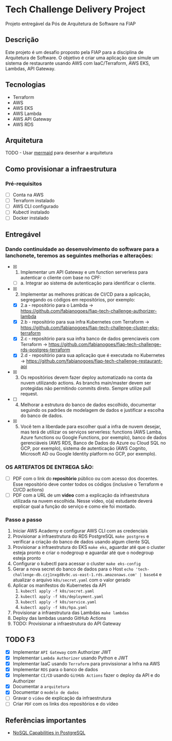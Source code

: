 # Tech Challenge Delivery Project
Projeto entregável da Pós de Arquitetura de Software na FIAP

## Descrição
Este projeto é um desafio proposto pela FIAP para a disciplina de Arquitetura de Software. O objetivo é criar uma aplicação que simule um sistema de restaurante usando AWS com IaaC/Terraform, AWS EKS, Lambdas, API Gateway.

## Tecnologias
- Terraform
- AWS
- AWS EKS
- AWS Lambda
- AWS API Gateway
- AWS RDS

## Arquitetura
TODO - Usar [mermaid](https://mermaid.js.org/intro/) para desenhar a arquitetura

## Como provisionar a infraestrutura

### Pré-requisitos
- [ ] Conta na AWS
- [ ] Terraform instalado
- [ ] AWS CLI configurado
- [ ] Kubectl instalado
- [ ] Docker instalado

## Entregável

### Dando continuidade ao desenvolvimento do software para a lanchonete, teremos as seguintes melhorias e alterações:

- [x] 1. Implementar um API Gateway e um function serverless para autenticar o cliente com base no CPF:
    - [ ] a. Integrar ao sistema de autenticação para identificar o cliente.
- [x] 2. Implementar as melhores práticas de CI/CD para a aplicação, segregando os códigos em repositórios, por exemplo:
    - [x] 2.a - repositório para o Lambda -> https://github.com/fabianogoes/fiap-tech-challenge-authorizer-lambda
    - [x] 2.b - repositório para sua infra Kubernetes com Terraform -> https://github.com/fabianogoes/fiap-tech-challenge-cluster-eks-terraform
    - [x] 2.c - repositório para sua infra banco de dados gerenciaveis com Terraform -> https://github.com/fabianogoes/fiap-tech-challenge-rds-postgres-terraform
    - [x] 2.d - repositório para sua aplicação que é executada no Kubernetes -> https://github.com/fabianogoes/fiap-tech-challenge-restaurant-api
- [x] 3. Os repositórios devem fazer deploy automatizado na conta da nuvem utilizando actions. As branchs main/master devem ser protegidas não permitindo commits direto. Sempre utilize pull request.
- [ ] 4. Melhorar a estrutura do banco de dados escolhido, documentar seguindo os padrões de modelagem de dados e justificar a escolha do banco de dados.
- [x] 5. Você tem a liberdade para escolher qual a infra de nuvem desejar, mas terá de utilizar os serviços serverless: functions (AWS Lamba, Azure functions ou Google Functions, por exemplo), banco de dados gerenciáveis (AWS RDS, Banco de Dados do Azure ou Cloud SQL no GCP, por exemplo), sistema de autenticação (AWS Cognito, Microsoft AD ou Google Identity platform no GCP, por exemplo).

### OS ARTEFATOS DE ENTREGA SÃO:

- [ ]  PDF com o link do **repositório** público ou com acesso dos docentes. Esse repositório deve conter todos os códigos (inclusive o Terraform e Cl/CD actions)
- [ ]  PDF com a URL de um **video** com a explicação da infraestrutura utilizada na nuvem escolhida.
Nesse vídeo, o(a) estudante deverá explicar qual a função do serviço e como ele foi montado.

### Passo a passo
1. Iniciar AWS Academy e configurar AWS CLI com as credenciais
2. Provisionar a infraestrutura do RDS PostgreSQL `make postgres` e verificar a criação do banco de dados usando algum cliente SQL
3. Provisionar a infraestrutura do EKS `make eks`, aguardar até que o cluster esteja pronto e criar o nodegroup e aguardar até que o nodegroup esteja pronto  
4. Configurar o kubectl para acessar o cluster `make eks-config` 
5. Gerar a nova secret do banco de dados para o Host `echo 'tech-challenge-db.czj1nxgd8v9c.us-east-1.rds.amazonaws.com' | base64` e atualizar o arquivo `k8s/secret.yaml` com o valor gerado
6. Aplicar os manifestos do Kubernetes da API
   1. `kubectl apply -f k8s/secret.yaml`
   2. `kubectl apply -f k8s/deployment.yaml`
   3. `kubectl apply -f k8s/service.yaml`
   5. `kubectl apply -f k8s/hpa.yaml`
7. Provisionar a infraestrutura das Lambdas `make lambdas`
8. Deploy das lambdas usando GitHub Actions
9. TODO: Provisionar a infraestrutura do API Gateway

## TODO F3

- [x] Implementar `API Gateway` com Authorizer JWT
- [x] Implementar `Lambda Authorizer` usando Python e JWT
- [x] Implementar IaaC usando `Terraform` para provissionar a Infra na AWS
- [x] Implementar `RDS` para o banco de dados
- [x] Implementar `CI/CD` usando `GitHUb Actions` fazer o deploy da API e do Authorizer
- [x] Documentar a `arquitetura`
- [x] Documentar o `modelo de dados`
- [ ] Gravar o `vídeo` de explicação da infraestrutura
- [ ] Criar `PDF` com os links dos repositórios e do vídeo
   
## Referências importantes

- [NoSQL Capabilities in PostgreSQL](https://medium.com/@dudkamv/nosql-capabilities-in-postgresql-9eec822886d9#:~:text=PostgreSQL%20as%20a%20Relational%20and%20NoSQL%20Database&text=This%20dual%20capability%20is%20largely,integrity%20of%20a%20relational%20database)

